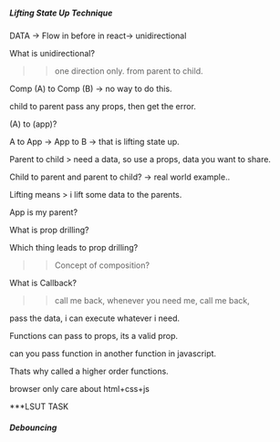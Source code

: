 ##### Lifting State Up Technique

DATA -> Flow in before in react-> unidirectional

What is unidirectional?

>> one direction only. from parent to child.

Comp (A) to Comp (B) -> no way to do this.

child to parent pass any props, then get the error.

(A) to (app)?

A to App -> App to B -> that is lifting state up.

Parent to child > need a data, so use a props, data you want to share.

Child to parent and parent to child? -> real world example..

Lifting means > i lift some data to the parents.

App is my parent?

What is prop drilling?  

Which thing leads to prop drilling?

>> Concept of composition?

What is Callback?

>> call me back, whenever you need me, call me back, 

pass the data, i can execute whatever i need.

Functions can pass to props, its a valid prop. 

can you pass function in another function in javascript.

Thats why called a higher order functions.

browser only care about html+css+js



***LSUT TASK



##### Debouncing




